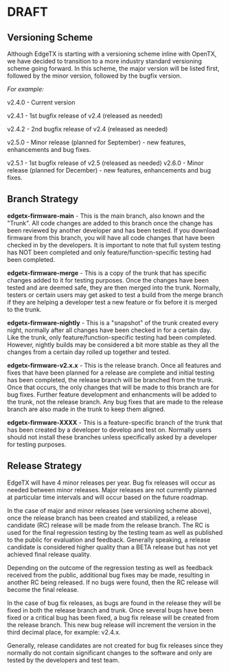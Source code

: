 # DRAFT

## Versioning Scheme

Although EdgeTX is starting with a versioning scheme inline with OpenTX, we have decided to transition to a more industry standard versioning scheme going forward. In this scheme, the major version will be listed first, followed by the minor version, followed by the bugfix version. 

*For example:*

v2.4.0 - Current version

v2.4.1 - 1st bugfix release of v2.4 (released as needed)

v2.4.2 - 2nd bugfix release of v2.4 (released as needed) 

v2.5.0 - Minor release (planned for September) - new features, enhancements and bug fixes.

v2.5.1 - 1st bugfix release of v2.5 (released as needed) v2.6.0 - Minor release (planned for December) - new features, enhancements and bug fixes.


## Branch Strategy

**edgetx-firmware-main** - This is the main branch, also known and the "Trunk". All code changes are added to this branch once the change has been reviewed by another developer and has been tested. If you download firmware from this branch, you will have all code changes that have been checked in by the developers. It is important to note that full system testing has NOT been completed and only feature/function-specific testing had been completed.

**edgetx-firmware-merge** - This is a copy of the trunk that has specific changes added to it for testing purposes. Once the changes have been tested and are deemed safe, they are then merged into the trunk. Normally, testers or certain users may get asked to test a build from the merge branch if they are helping a developer test a new feature or fix before it is merged to the trunk.

**edgetx-firmware-nightly** - This is a "snapshot" of the trunk created every night, normally after all changes have been checked in for a certain day. Like the trunk, only feature/function-specific testing had been completed. However, nightly builds may be considered a bit more stable as they all the changes from a certain day rolled up together and tested.

**edgetx-firmware-v2.x.x** - This is the release branch. Once all features and fixes that have been planned for a release are complete and initial testing has been completed, the release branch will be branched from the trunk. Once that occurs, the only changes that will be made to this branch are for bug fixes. Further feature development and enhancments will be added to the trunk, not the release branch.  Any bug fixes that are made to the release branch are also made in the trunk to keep them aligned. 

**edgetx-firmware-XXXX** - This is a feature-specific branch of the trunk that has been created by a developer to develop and test on. Normally users should not install these branches unless specifically asked by a developer for testing purposes.


## Release Strategy

EdgeTX will have 4 minor releases per year.  Bug fix releases will occur as needed between minor releases.  Major releases are not currently planned at particular time intervals and will occur based on the future roadmap. 

In the case of major and minor releases (see versioning scheme above), once the release branch has been created and stabilized, a release candidate (RC) release will be made from the release branch. The RC is used for the final regression testing by the testing team as well as published to the public for evaluation and feedback. Generally speaking, a release candidate is considered higher quality than a BETA release but has not yet achieved final release quality. 

Depending on the outcome of the regression testing as well as feedback received from the public, additional bug fixes may be made, resulting in another RC being released. If no bugs were found, then the RC release will become the final release.

In the case of bug fix releases, as bugs are found in the release they will be fixed in both the release branch and trunk. Once several bugs have been fixed or a critical bug has been fixed, a bug fix release will be created from the release branch. This new bug release will increment the version in the third decimal place, for example: v2.4.x. 

Generally, release candidates are not created for bug fix releases since they normally do not contain significant changes to the software and only are tested by the developers and test team.